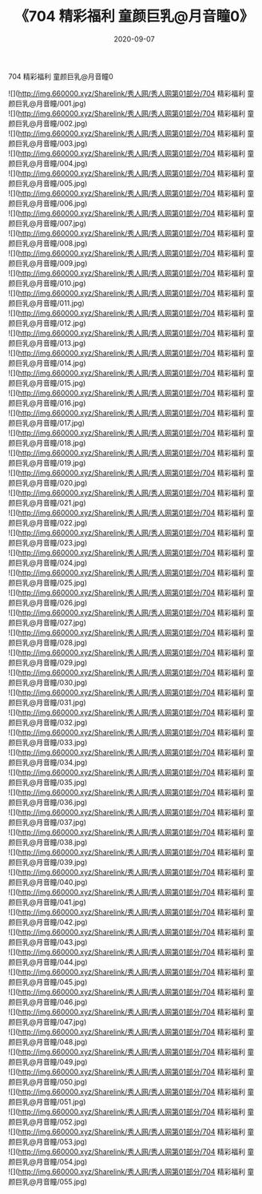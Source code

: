﻿---
layout: post
title:  《704 精彩福利 童颜巨乳@月音瞳0》
date:   2020-09-07
img: http://img.660000.xyz/Sharelink/秀人网/秀人网第01部分/704 精彩福利 童颜巨乳@月音瞳0/000.jpg
categories: [美女, 清纯, 唯美]
---

704 精彩福利 童颜巨乳@月音瞳0

  ![](http://img.660000.xyz/Sharelink/秀人网/秀人网第01部分/704 精彩福利 童颜巨乳@月音瞳/001.jpg) <br> ![](http://img.660000.xyz/Sharelink/秀人网/秀人网第01部分/704 精彩福利 童颜巨乳@月音瞳/002.jpg) <br> ![](http://img.660000.xyz/Sharelink/秀人网/秀人网第01部分/704 精彩福利 童颜巨乳@月音瞳/003.jpg) <br> ![](http://img.660000.xyz/Sharelink/秀人网/秀人网第01部分/704 精彩福利 童颜巨乳@月音瞳/004.jpg) <br> ![](http://img.660000.xyz/Sharelink/秀人网/秀人网第01部分/704 精彩福利 童颜巨乳@月音瞳/005.jpg) <br> ![](http://img.660000.xyz/Sharelink/秀人网/秀人网第01部分/704 精彩福利 童颜巨乳@月音瞳/006.jpg) <br> ![](http://img.660000.xyz/Sharelink/秀人网/秀人网第01部分/704 精彩福利 童颜巨乳@月音瞳/007.jpg) <br> ![](http://img.660000.xyz/Sharelink/秀人网/秀人网第01部分/704 精彩福利 童颜巨乳@月音瞳/008.jpg) <br> ![](http://img.660000.xyz/Sharelink/秀人网/秀人网第01部分/704 精彩福利 童颜巨乳@月音瞳/009.jpg) <br> ![](http://img.660000.xyz/Sharelink/秀人网/秀人网第01部分/704 精彩福利 童颜巨乳@月音瞳/010.jpg) <br> ![](http://img.660000.xyz/Sharelink/秀人网/秀人网第01部分/704 精彩福利 童颜巨乳@月音瞳/011.jpg) <br> ![](http://img.660000.xyz/Sharelink/秀人网/秀人网第01部分/704 精彩福利 童颜巨乳@月音瞳/012.jpg) <br> ![](http://img.660000.xyz/Sharelink/秀人网/秀人网第01部分/704 精彩福利 童颜巨乳@月音瞳/013.jpg) <br> ![](http://img.660000.xyz/Sharelink/秀人网/秀人网第01部分/704 精彩福利 童颜巨乳@月音瞳/014.jpg) <br> ![](http://img.660000.xyz/Sharelink/秀人网/秀人网第01部分/704 精彩福利 童颜巨乳@月音瞳/015.jpg) <br> ![](http://img.660000.xyz/Sharelink/秀人网/秀人网第01部分/704 精彩福利 童颜巨乳@月音瞳/016.jpg) <br> ![](http://img.660000.xyz/Sharelink/秀人网/秀人网第01部分/704 精彩福利 童颜巨乳@月音瞳/017.jpg) <br> ![](http://img.660000.xyz/Sharelink/秀人网/秀人网第01部分/704 精彩福利 童颜巨乳@月音瞳/018.jpg) <br> ![](http://img.660000.xyz/Sharelink/秀人网/秀人网第01部分/704 精彩福利 童颜巨乳@月音瞳/019.jpg) <br> ![](http://img.660000.xyz/Sharelink/秀人网/秀人网第01部分/704 精彩福利 童颜巨乳@月音瞳/020.jpg) <br> ![](http://img.660000.xyz/Sharelink/秀人网/秀人网第01部分/704 精彩福利 童颜巨乳@月音瞳/021.jpg) <br> ![](http://img.660000.xyz/Sharelink/秀人网/秀人网第01部分/704 精彩福利 童颜巨乳@月音瞳/022.jpg) <br> ![](http://img.660000.xyz/Sharelink/秀人网/秀人网第01部分/704 精彩福利 童颜巨乳@月音瞳/023.jpg) <br> ![](http://img.660000.xyz/Sharelink/秀人网/秀人网第01部分/704 精彩福利 童颜巨乳@月音瞳/024.jpg) <br> ![](http://img.660000.xyz/Sharelink/秀人网/秀人网第01部分/704 精彩福利 童颜巨乳@月音瞳/025.jpg) <br> ![](http://img.660000.xyz/Sharelink/秀人网/秀人网第01部分/704 精彩福利 童颜巨乳@月音瞳/026.jpg) <br> ![](http://img.660000.xyz/Sharelink/秀人网/秀人网第01部分/704 精彩福利 童颜巨乳@月音瞳/027.jpg) <br> ![](http://img.660000.xyz/Sharelink/秀人网/秀人网第01部分/704 精彩福利 童颜巨乳@月音瞳/028.jpg) <br> ![](http://img.660000.xyz/Sharelink/秀人网/秀人网第01部分/704 精彩福利 童颜巨乳@月音瞳/029.jpg) <br> ![](http://img.660000.xyz/Sharelink/秀人网/秀人网第01部分/704 精彩福利 童颜巨乳@月音瞳/030.jpg) <br> ![](http://img.660000.xyz/Sharelink/秀人网/秀人网第01部分/704 精彩福利 童颜巨乳@月音瞳/031.jpg) <br> ![](http://img.660000.xyz/Sharelink/秀人网/秀人网第01部分/704 精彩福利 童颜巨乳@月音瞳/032.jpg) <br> ![](http://img.660000.xyz/Sharelink/秀人网/秀人网第01部分/704 精彩福利 童颜巨乳@月音瞳/033.jpg) <br> ![](http://img.660000.xyz/Sharelink/秀人网/秀人网第01部分/704 精彩福利 童颜巨乳@月音瞳/034.jpg) <br> ![](http://img.660000.xyz/Sharelink/秀人网/秀人网第01部分/704 精彩福利 童颜巨乳@月音瞳/035.jpg) <br> ![](http://img.660000.xyz/Sharelink/秀人网/秀人网第01部分/704 精彩福利 童颜巨乳@月音瞳/036.jpg) <br> ![](http://img.660000.xyz/Sharelink/秀人网/秀人网第01部分/704 精彩福利 童颜巨乳@月音瞳/037.jpg) <br> ![](http://img.660000.xyz/Sharelink/秀人网/秀人网第01部分/704 精彩福利 童颜巨乳@月音瞳/038.jpg) <br> ![](http://img.660000.xyz/Sharelink/秀人网/秀人网第01部分/704 精彩福利 童颜巨乳@月音瞳/039.jpg) <br> ![](http://img.660000.xyz/Sharelink/秀人网/秀人网第01部分/704 精彩福利 童颜巨乳@月音瞳/040.jpg) <br> ![](http://img.660000.xyz/Sharelink/秀人网/秀人网第01部分/704 精彩福利 童颜巨乳@月音瞳/041.jpg) <br> ![](http://img.660000.xyz/Sharelink/秀人网/秀人网第01部分/704 精彩福利 童颜巨乳@月音瞳/042.jpg) <br> ![](http://img.660000.xyz/Sharelink/秀人网/秀人网第01部分/704 精彩福利 童颜巨乳@月音瞳/043.jpg) <br> ![](http://img.660000.xyz/Sharelink/秀人网/秀人网第01部分/704 精彩福利 童颜巨乳@月音瞳/044.jpg) <br> ![](http://img.660000.xyz/Sharelink/秀人网/秀人网第01部分/704 精彩福利 童颜巨乳@月音瞳/045.jpg) <br> ![](http://img.660000.xyz/Sharelink/秀人网/秀人网第01部分/704 精彩福利 童颜巨乳@月音瞳/046.jpg) <br> ![](http://img.660000.xyz/Sharelink/秀人网/秀人网第01部分/704 精彩福利 童颜巨乳@月音瞳/047.jpg) <br> ![](http://img.660000.xyz/Sharelink/秀人网/秀人网第01部分/704 精彩福利 童颜巨乳@月音瞳/048.jpg) <br> ![](http://img.660000.xyz/Sharelink/秀人网/秀人网第01部分/704 精彩福利 童颜巨乳@月音瞳/049.jpg) <br> ![](http://img.660000.xyz/Sharelink/秀人网/秀人网第01部分/704 精彩福利 童颜巨乳@月音瞳/050.jpg) <br> ![](http://img.660000.xyz/Sharelink/秀人网/秀人网第01部分/704 精彩福利 童颜巨乳@月音瞳/051.jpg) <br> ![](http://img.660000.xyz/Sharelink/秀人网/秀人网第01部分/704 精彩福利 童颜巨乳@月音瞳/052.jpg) <br> ![](http://img.660000.xyz/Sharelink/秀人网/秀人网第01部分/704 精彩福利 童颜巨乳@月音瞳/053.jpg) <br> ![](http://img.660000.xyz/Sharelink/秀人网/秀人网第01部分/704 精彩福利 童颜巨乳@月音瞳/054.jpg) <br> ![](http://img.660000.xyz/Sharelink/秀人网/秀人网第01部分/704 精彩福利 童颜巨乳@月音瞳/055.jpg) <br>